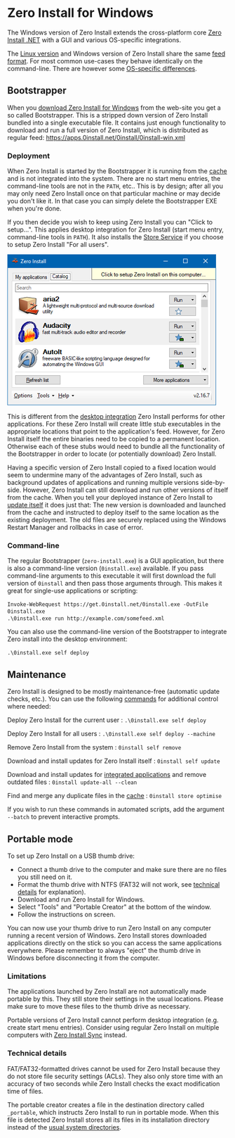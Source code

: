 # Zero Install for Windows

The Windows version of Zero Install extends the cross-platform core [Zero Install .NET](../developers/dotnet-api.md) with a GUI and various OS-specific integrations.

The [Linux version](linux.md) and Windows version of Zero Install share the same [feed format](../specifications/feed.md). For most common use-cases they behave identically on the command-line. There are however some [OS-specific differences](os-differences.md).

## Bootstrapper

When you [download Zero Install for Windows](https://get.0install.net/#windows) from the web-site you get a so called Bootstrapper. This is a stripped down version of Zero Install bundled into a single executable file. It contains just enough functionality to download and run a full version of Zero Install, which is distributed as regular feed: <https://apps.0install.net/0install/0install-win.xml>

### Deployment

When Zero Install is started by the Bootstrapper it is running from the [cache](cache.md) and is not integrated into the system. There are no start menu entries, the command-line tools are not in the `PATH`, etc.. This is by design; after all you may only need Zero Install once on that particular machine or may decide you don't like it. In that case you can simply delete the Bootstrapper EXE when you're done.

If you then decide you wish to keep using Zero Install you can "Click to setup...". This applies desktop integration for Zero Install (start menu entry, command-line tools in `PATH`). It also installs the [Store Service](sharing.md#windows) if you choose to setup Zero Install "For all users".

![](../img/screens/windows-deploy-banner.png)

This is different from the [desktop integration](../basics/windows.md) Zero Install performs for other applications. For these Zero Install will create little stub executables in the appropriate locations that point to the application's feed. However, for Zero Install itself the entire binaries need to be copied to a permanent location. Otherwise each of these stubs would need to bundle all the functionality of the Bootstrapper in order to locate (or potentially download) Zero Install.

Having a specific version of Zero Install copied to a fixed location would seem to undermine many of the advantages of Zero Install, such as background updates of applications and running multiple versions side-by-side. However, Zero Install can still download and run other versions of itself from the cache. When you tell your deployed instance of Zero Install to [update itself](#maintenance) it does just that: The new version is downloaded and launched from the cache and instructed to deploy itself to the same location as the existing deployment. The old files are securely replaced using the Windows Restart Manager and rollbacks in case of error.

### Command-line

The regular Bootstrapper (`zero-install.exe`) is a GUI application, but there is also a command-line version (`0install.exe`) available. If you pass command-line arguments to this executable it will first download the full version of `0install` and then pass those arguments through. This makes it great for single-use applications or scripting:

```shell
Invoke-WebRequest https://get.0install.net/0install.exe -OutFile 0install.exe
.\0install.exe run http://example.com/somefeed.xml
```

You can also use the command-line version of the Bootstrapper to integrate Zero install into the desktop environment:

```shell
.\0install.exe self deploy
```

## Maintenance

Zero Install is designed to be mostly maintenance-free (automatic update checks, etc.). You can use the following [commands](cli.md) for additional control where needed:

Deploy Zero Install for the current user
: `.\0install.exe self deploy`

Deploy Zero Install for all users
: `.\0install.exe self deploy --machine`

Remove Zero Install from the system
: `0install self remove`

Download and install updates for Zero Install itself
: `0install self update`

Download and install updates for [integrated applications](../basics/windows.md) and remove outdated files
: `0install update-all --clean`

Find and merge any duplicate files in the [cache](cache.md)
: `0install store optimise`

If you wish to run these commands in automated scripts, add the argument `--batch` to prevent interactive prompts.

## Portable mode

To set up Zero Install on a USB thumb drive:

- Connect a thumb drive to the computer and make sure there are no files you still need on it.
- Format the thumb drive with NTFS (FAT32 will not work, see [technical details](#technical-details) for explanation).
- Download and run Zero Install for Windows.
- Select "Tools" and "Portable Creator" at the bottom of the window.
- Follow the instructions on screen.

You can now use your thumb drive to run Zero Install on any computer running a recent version of Windows. Zero Install stores downloaded applications directly on the stick so you can access the same applications everywhere. Please remember to always "eject" the thumb drive in Windows before disconnecting it from the computer.

### Limitations

The applications launched by Zero Install are not automatically made portable by this. They still store their settings in the usual locations. Please make sure to move these files to the thumb drive as necessary.

Portable versions of Zero Install cannot perform desktop integration (e.g. create start menu entries). Consider using regular Zero Install on multiple computers with [Zero Install Sync](sync.md) instead.

### Technical details

FAT/FAT32-formatted drives cannot be used for Zero Install because they do not store file security settings (ACLs). They also only store time with an accuracy of two seconds while Zero Install checks the exact modification time of files.

The portable creator creates a file in the destination directory called `_portable`, which instructs Zero Install to run in portable mode. When this file is detected Zero Install stores all its files in its installation directory instead of the [usual system directories](file-locations.md).
